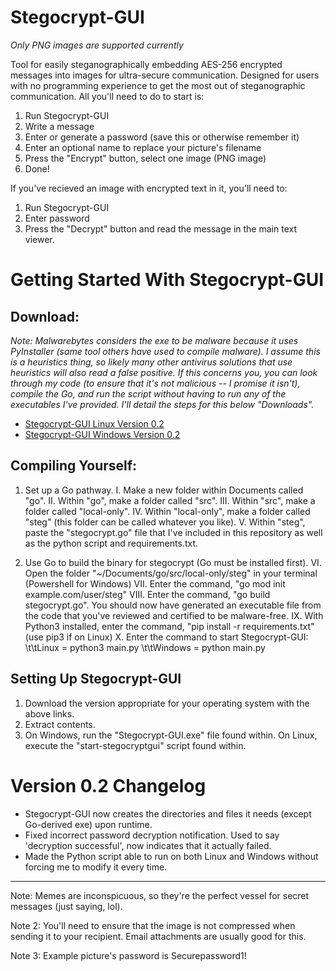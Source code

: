 # Stegocrypt-GUI
*Only PNG images are supported currently*

Tool for easily steganographically embedding AES-256 encrypted messages into images for ultra-secure communication. Designed for users with no programming experience to get the most out of steganographic communication. All you'll need to do to start is:

1. Run Stegocrypt-GUI
2. Write a message
3. Enter or generate a password (save this or otherwise remember it)
4. Enter an optional name to replace your picture's filename
5. Press the "Encrypt" button, select one image (PNG image)
6. Done!

If you've recieved an image with encrypted text in it, you'll need to:

1. Run Stegocrypt-GUI
2. Enter password
3. Press the "Decrypt" button and read the message in the main text viewer.

# Getting Started With Stegocrypt-GUI

## Download:

*Note: Malwarebytes considers the exe to be malware because it uses PyInstaller (same tool others have used to compile malware). I assume this is a heuristics thing, so likely many other antivirus solutions that use heuristics will also read a false positive. If this concerns you, you can look through my code (to ensure that it's not malicious -- I promise it isn't), compile the Go, and run the script without having to run any of the executables I've provided. I'll detail the steps for this below "Downloads".*

- [Stegocrypt-GUI Linux Version 0.2](https://github.com/Adri6336/stegocrypt-gui_dl/raw/gh-pages/Stegocrypt-GUI_v0.2%20--%20Lin.tar.gz)
- [Stegocrypt-GUI Windows Version 0.2](https://github.com/Adri6336/stegocrypt-gui_dl/raw/gh-pages/Stegocrypt-GUI_v0.2%20--%20Win.zip)

## Compiling Yourself:

1. Set up a Go pathway.
  I. Make a new folder within Documents called "go".
  II. Within "go", make a folder called "src".
  III. Within "src", make a folder called "local-only".
  IV. Within "local-only", make a folder called "steg" (this folder can be called whatever you like).
  V. Within "steg", paste the "stegocrypt.go" file that I've included in this repository as well as the python script and requirements.txt.
  
2. Use Go to build the binary for stegocrypt (Go must be installed first).
  VI. Open the folder "~/Documents/go/src/local-only/steg" in your terminal (Powershell for Windows)
  VII. Enter the command, "go mod init example.com/user/steg"
  VIII. Enter the command, "go build stegocrypt.go". You should now have generated an executable file from the code that you've reviewed and certified to be malware-free.
  IX. With Python3 installed, enter the command, "pip install -r requirements.txt" (use pip3 if on Linux)
  X. Enter the command to start Stegocrypt-GUI:
      \t\tLinux = python3 main.py
      \t\tWindows = python main.py

## Setting Up Stegocrypt-GUI

1. Download the version appropriate for your operating system with the above links.
2. Extract contents.
3. On Windows, run the "Stegocrypt-GUI.exe" file found within. On Linux, execute the "start-stegocryptgui" script found within.

# Version 0.2 Changelog

- Stegocrypt-GUI now creates the directories and files it needs (except Go-derived exe) upon runtime.
- Fixed incorrect password decryption notification. Used to say 'decryption successful', now indicates that it actually failed.
- Made the Python script able to run on both Linux and Windows without forcing me to modify it every time.


-------------------------

Note: Memes are inconspicuous, so they're the perfect vessel for secret messages (just saying, lol).

Note 2: You'll need to ensure that the image is not compressed when sending it to your recipient. Email attachments are usually good for this.

Note 3: Example picture's password is Securepassword1!
